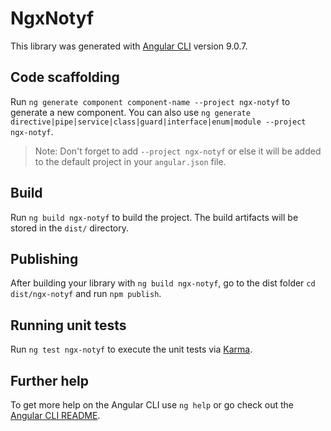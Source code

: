 # NgxNotyf

This library was generated with [Angular CLI](https://github.com/angular/angular-cli) version 9.0.7.

## Code scaffolding

Run `ng generate component component-name --project ngx-notyf` to generate a new component. You can also use `ng generate directive|pipe|service|class|guard|interface|enum|module --project ngx-notyf`.
> Note: Don't forget to add `--project ngx-notyf` or else it will be added to the default project in your `angular.json` file. 

## Build

Run `ng build ngx-notyf` to build the project. The build artifacts will be stored in the `dist/` directory.

## Publishing

After building your library with `ng build ngx-notyf`, go to the dist folder `cd dist/ngx-notyf` and run `npm publish`.

## Running unit tests

Run `ng test ngx-notyf` to execute the unit tests via [Karma](https://karma-runner.github.io).

## Further help

To get more help on the Angular CLI use `ng help` or go check out the [Angular CLI README](https://github.com/angular/angular-cli/blob/master/README.md).
